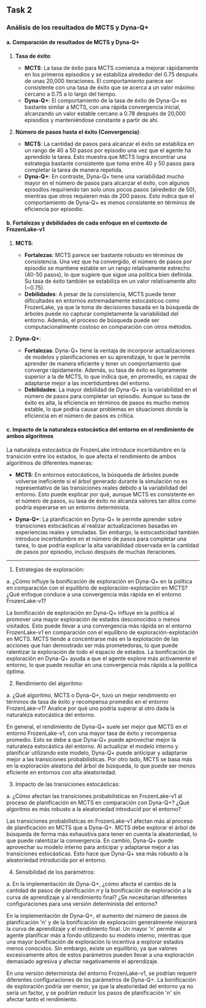 ## Task 2



### Análisis de los resultados de MCTS y Dyna-Q+

#### a. Comparación de resultados de MCTS y Dyna-Q+

1. **Tasa de éxito**:
   - **MCTS**: La tasa de éxito para MCTS comienza a mejorar rápidamente en los primeros episodios y se estabiliza alrededor del 0.75 después de unas 20,000 iteraciones. El comportamiento parece ser consistente con una tasa de éxito que se acerca a un valor máximo cercano a 0.75 a lo largo del tiempo.
   - **Dyna-Q+**: El comportamiento de la tasa de éxito de Dyna-Q+ es bastante similar a MCTS, con una rápida convergencia inicial, alcanzando un valor estable cercano a 0.78 después de 20,000 episodios y manteniéndose constante a partir de ahí.

2. **Número de pasos hasta el éxito (Convergencia)**:
   - **MCTS**: La cantidad de pasos para alcanzar el éxito se estabiliza en un rango de 40 a 50 pasos por episodio una vez que el agente ha aprendido la tarea. Esto muestra que MCTS logra encontrar una estrategia bastante consistente que toma entre 40 y 50 pasos para completar la tarea de manera repetida.
   - **Dyna-Q+**: En contraste, Dyna-Q+ tiene una variabilidad mucho mayor en el número de pasos para alcanzar el éxito, con algunos episodios requiriendo tan solo unos pocos pasos (alrededor de 50), mientras que otros requieren más de 200 pasos. Esto indica que el comportamiento de Dyna-Q+ es menos consistente en términos de eficiencia por episodio.

#### b. Fortalezas y debilidades de cada enfoque en el contexto de FrozenLake-v1

1. **MCTS**:
   - **Fortalezas**: MCTS parece ser bastante robusto en términos de consistencia. Una vez que ha convergido, el número de pasos por episodio se mantiene estable en un rango relativamente estrecho (40-50 pasos), lo que sugiere que sigue una política bien definida. Su tasa de éxito también se estabiliza en un valor relativamente alto (~0.75).
   - **Debilidades**: A pesar de la consistencia, MCTS puede tener dificultades en entornos extremadamente estocásticos como FrozenLake, ya que la toma de decisiones basada en la búsqueda de árboles puede no capturar completamente la variabilidad del entorno. Además, el proceso de búsqueda puede ser computacionalmente costoso en comparación con otros métodos.

2. **Dyna-Q+**:
   - **Fortalezas**: Dyna-Q+ tiene la ventaja de incorporar actualizaciones de modelos y planificaciones en su aprendizaje, lo que le permite aprender de manera eficiente y tener un comportamiento que converge rápidamente. Además, su tasa de éxito es ligeramente superior a la de MCTS, lo que indica que, en promedio, es capaz de adaptarse mejor a las incertidumbres del entorno.
   - **Debilidades**: La mayor debilidad de Dyna-Q+ es la variabilidad en el número de pasos para completar un episodio. Aunque su tasa de éxito es alta, la eficiencia en términos de pasos es mucho menos estable, lo que podría causar problemas en situaciones donde la eficiencia en el número de pasos es crítica.

#### c. Impacto de la naturaleza estocástica del entorno en el rendimiento de ambos algoritmos

La naturaleza estocástica de FrozenLake introduce incertidumbre en la transición entre los estados, lo que afecta el rendimiento de ambos algoritmos de diferentes maneras:

- **MCTS**: En entornos estocásticos, la búsqueda de árboles puede volverse ineficiente si el árbol generado durante la simulación no es representativo de las transiciones reales debido a la variabilidad del entorno. Esto puede explicar por qué, aunque MCTS es consistente en el número de pasos, su tasa de éxito no alcanza valores tan altos como podría esperarse en un entorno determinista.

- **Dyna-Q+**: La planificación en Dyna-Q+ le permite aprender sobre transiciones estocásticas al realizar actualizaciones basadas en experiencias reales y simuladas. Sin embargo, la estocasticidad también introduce incertidumbre en el número de pasos para completar una tarea, lo que podría explicar la alta variabilidad observada en la cantidad de pasos por episodio, incluso después de muchas iteraciones.

---


1. Estrategias de exploración:

a. ¿Cómo influye la bonificación de exploración en Dyna-Q+ en la política en comparación con el equilibrio de exploración-explotación en MCTS? ¿Qué enfoque conduce a una convergencia más rápida en el entorno FrozenLake-v1?

La bonificación de exploración en Dyna-Q+ influye en la política al promover una mayor exploración de estados desconocidos o menos visitados. Esto puede llevar a una convergencia más rápida en el entorno FrozenLake-v1 en comparación con el equilibrio de exploración-explotación en MCTS. MCTS tiende a concentrarse más en la explotación de las acciones que han demostrado ser más prometedoras, lo que puede ralentizar la exploración de todo el espacio de estados. La bonificación de exploración en Dyna-Q+ ayuda a que el agente explore más activamente el entorno, lo que puede resultar en una convergencia más rápida a la política óptima.

2. Rendimiento del algoritmo:

a. ¿Qué algoritmo, MCTS o Dyna-Q+, tuvo un mejor rendimiento en términos de tasa de éxito y recompensa promedio en el entorno FrozenLake-v1? Analice por qué uno podría superar al otro dada la naturaleza estocástica del entorno.

En general, el rendimiento de Dyna-Q+ suele ser mejor que MCTS en el entorno FrozenLake-v1, con una mayor tasa de éxito y recompensa promedio. Esto se debe a que Dyna-Q+ puede aprovechar mejor la naturaleza estocástica del entorno. Al actualizar el modelo interno y planificar utilizando este modelo, Dyna-Q+ puede anticipar y adaptarse mejor a las transiciones probabilísticas. Por otro lado, MCTS se basa más en la exploración aleatoria del árbol de búsqueda, lo que puede ser menos eficiente en entornos con alta aleatoriedad.

3. Impacto de las transiciones estocásticas:

a. ¿Cómo afectan las transiciones probabilísticas en FrozenLake-v1 al proceso de planificación en MCTS en comparación con Dyna-Q+? ¿Qué algoritmo es más robusto a la aleatoriedad introducid por el entorno?

Las transiciones probabilísticas en FrozenLake-v1 afectan más al proceso de planificación en MCTS que a Dyna-Q+. MCTS debe explorar el árbol de búsqueda de forma más exhaustiva para tener en cuenta la aleatoriedad, lo que puede ralentizar la convergencia. En cambio, Dyna-Q+ puede aprovechar su modelo interno para anticipar y adaptarse mejor a las transiciones estocásticas. Esto hace que Dyna-Q+ sea más robusto a la aleatoriedad introducida por el entorno.

4. Sensibilidad de los parámetros:

a. En la implementación de Dyna-Q+, ¿cómo afecta el cambio de la cantidad de pasos de planificación 𝑛 y la bonificación de exploración a la curva de aprendizaje y al rendimiento final? ¿Se necesitarían diferentes configuraciones para una versión determinista del entorno?

En la implementación de Dyna-Q+, el aumento del número de pasos de planificación 'n' y de la bonificación de exploración generalmente mejorará la curva de aprendizaje y el rendimiento final. Un mayor 'n' permite al agente planificar más a fondo utilizando su modelo interno, mientras que una mayor bonificación de exploración lo incentiva a explorar estados menos conocidos. Sin embargo, existe un equilibrio, ya que valores excesivamente altos de estos parámetros pueden llevar a una exploración demasiado agresiva y afectar negativamente el aprendizaje.

En una versión determinista del entorno FrozenLake-v1, se podrían requerir diferentes configuraciones de los parámetros de Dyna-Q+. La bonificación de exploración podría ser menor, ya que la aleatoriedad del entorno ya no sería un factor, y se podrían reducir los pasos de planificación 'n' sin afectar tanto el rendimiento.